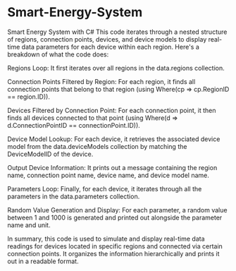 # Smart-Energy-System
Smart Energy System with C#
This code iterates through a nested structure of regions, connection points, devices, and device models to display real-time data parameters for each device within each region. Here's a breakdown of what the code does:

Regions Loop: It first iterates over all regions in the data.regions collection.

Connection Points Filtered by Region: For each region, it finds all connection points that belong to that region (using Where(cp => cp.RegionID == region.ID)).

Devices Filtered by Connection Point: For each connection point, it then finds all devices connected to that point (using Where(d => d.ConnectionPointID == connectionPoint.ID)).

Device Model Lookup: For each device, it retrieves the associated device model from the data.deviceModels collection by matching the DeviceModelID of the device.

Output Device Information: It prints out a message containing the region name, connection point name, device name, and device model name.

Parameters Loop: Finally, for each device, it iterates through all the parameters in the data.parameters collection.

Random Value Generation and Display: For each parameter, a random value between 1 and 1000 is generated and printed out alongside the parameter name and unit.

In summary, this code is used to simulate and display real-time data readings for devices located in specific regions and connected via certain connection points. It organizes the information hierarchically and prints it out in a readable format.
